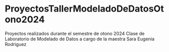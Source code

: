# ProyectosTallerModeladoDeDatosOtono2024

Proyectos realizados durante el semestre de otono 2024 
Clase de Laboratorio de Modelado de Datos
a cargo de la maestra Sara Eugenia Rodriguez
